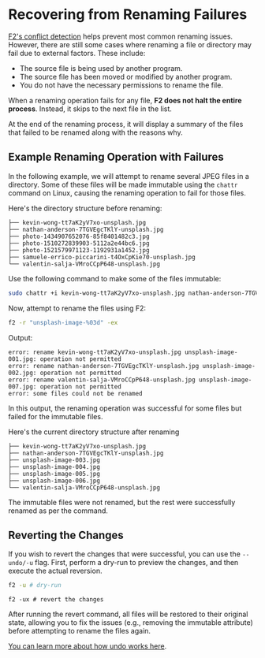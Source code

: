 # Recovering from Renaming Failures

[F2's conflict detection](/guide/conflict-detection) helps prevent most common
renaming issues. However, there are still some cases where renaming a file or
directory may fail due to external factors. These include:

- The source file is being used by another program.
- The source file has been moved or modified by another program.
- You do not have the necessary permissions to rename the file.

When a renaming operation fails for any file, **F2 does not halt the entire
process**. Instead, it skips to the next file in the list.

At the end of the renaming process, it will display a summary of the files that
failed to be renamed along with the reasons why.

## Example Renaming Operation with Failures

In the following example, we will attempt to rename several JPEG files in a
directory. Some of these files will be made immutable using the `chattr` command
on Linux, causing the renaming operation to fail for those files.

Here's the directory structure before renaming:

```text
├── kevin-wong-tt7aK2yV7xo-unsplash.jpg
├── nathan-anderson-7TGVEgcTKlY-unsplash.jpg
├── photo-1434907652076-85f8401482c3.jpg
├── photo-1510272839903-5112a2e44bc6.jpg
├── photo-1521579971123-1192931a1452.jpg
├── samuele-errico-piccarini-t4OxCpKie70-unsplash.jpg
└── valentin-salja-VMroCCpP648-unsplash.jpg
```

Use the following command to make some of the files immutable:

```bash
sudo chattr +i kevin-wong-tt7aK2yV7xo-unsplash.jpg nathan-anderson-7TGVEgcTKlY-unsplash.jpg valentin-salja-VMroCCpP648-unsplash.jpg
```

Now, attempt to rename the files using F2:

```bash
f2 -r "unsplash-image-%03d" -ex
```

Output:

```text
error: rename kevin-wong-tt7aK2yV7xo-unsplash.jpg unsplash-image-001.jpg: operation not permitted
error: rename nathan-anderson-7TGVEgcTKlY-unsplash.jpg unsplash-image-002.jpg: operation not permitted
error: rename valentin-salja-VMroCCpP648-unsplash.jpg unsplash-image-007.jpg: operation not permitted
error: some files could not be renamed
```

In this output, the renaming operation was successful for some files but failed
for the immutable files.

Here's the current directory structure after renaming

```text
├── kevin-wong-tt7aK2yV7xo-unsplash.jpg
├── nathan-anderson-7TGVEgcTKlY-unsplash.jpg
├── unsplash-image-003.jpg
├── unsplash-image-004.jpg
├── unsplash-image-005.jpg
├── unsplash-image-006.jpg
└── valentin-salja-VMroCCpP648-unsplash.jpg
```

The immutable files were not renamed, but the rest were successfully renamed as
per the command.

## Reverting the Changes

If you wish to revert the changes that were successful, you can use the
`--undo/-u` flag. First, perform a dry-run to preview the changes, and then
execute the actual reversion.

```bash
f2 -u # dry-run
```

```text
f2 -ux # revert the changes
```

After running the revert command, all files will be restored to their original
state, allowing you to fix the issues (e.g., removing the immutable attribute)
before attempting to rename the files again.

[You can learn more about how undo works here](/guide/undoing-mistakes).
